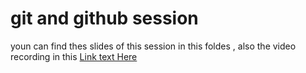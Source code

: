 

# git and github session 

youn can find thes slides of this session in this foldes , also the video recording in this [Link text Here](https://drive.google.com/drive/folders/1MYWHNIAwHjj078qWPLCXxUVZRbBfQ6xb)

